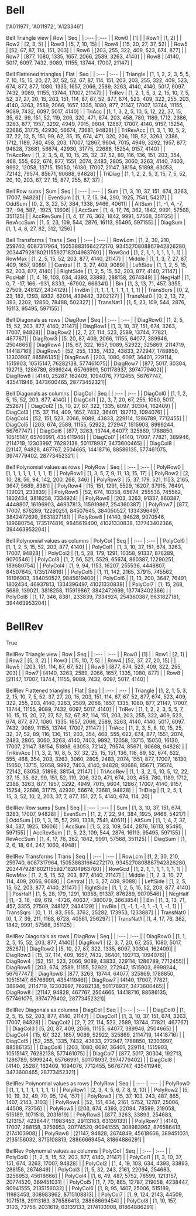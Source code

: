 # Bell
['A011971', 'A011972', 'A123346']

Bell Triangle view
|  Row   |  Seq   |
| :---   |  :---  |
| Row0 | [1] |
| Row1 | [1, 2] |
| Row2 | [2, 3, 5] |
| Row3 | [5, 7, 10, 15] |
| Row4 | [15, 20, 27, 37, 52] |
| Row5 | [52, 67, 87, 114, 151, 203] |
| Row6 | [203, 255, 322, 409, 523, 674, 877] |
| Row7 | [877, 1080, 1335, 1657, 2066, 2589, 3263, 4140] |
| Row8 | [4140, 5017, 6097, 7432, 9089, 11155, 13744, 17007, 21147] |

Bell Flattened triangles
| Flat      |  Seq  |
| :---      | :---  |
| Triangle  | [1, 1, 2, 2, 3, 5, 5, 7, 10, 15, 15, 20, 27, 37, 52, 52, 67, 87, 114, 151, 203, 203, 255, 322, 409, 523, 674, 877, 877, 1080, 1335, 1657, 2066, 2589, 3263, 4140, 4140, 5017, 6097, 7432, 9089, 11155, 13744, 17007, 21147] |
| TriRev    | [1, 2, 1, 5, 3, 2, 15, 10, 7, 5, 52, 37, 27, 20, 15, 203, 151, 114, 87, 67, 52, 877, 674, 523, 409, 322, 255, 203, 4140, 3263, 2589, 2066, 1657, 1335, 1080, 877, 21147, 17007, 13744, 11155, 9089, 7432, 6097, 5017, 4140] |
| TriAcc    | [1, 1, 3, 2, 5, 10, 5, 12, 22, 37, 15, 35, 62, 99, 151, 52, 119, 206, 320, 471, 674, 203, 458, 780, 1189, 1712, 2386, 3263, 877, 1957, 3292, 4949, 7015, 9604, 12867, 17007, 4140, 9157, 15254, 22686, 31775, 42930, 56674, 73681, 94828] |
| TriRevAcc | [1, 3, 1, 10, 5, 2, 37, 22, 12, 5, 151, 99, 62, 35, 15, 674, 471, 320, 206, 119, 52, 3263, 2386, 1712, 1189, 780, 458, 203, 17007, 12867, 9604, 7015, 4949, 3292, 1957, 877, 94828, 73681, 56674, 42930, 31775, 22686, 15254, 9157, 4140] |
| TriAccRev | [1, 2, 3, 5, 8, 10, 15, 25, 32, 37, 52, 89, 116, 136, 151, 203, 354, 468, 555, 622, 674, 877, 1551, 2074, 2483, 2805, 3060, 3263, 4140, 7403, 9992, 12058, 13715, 15050, 16130, 17007, 21147, 38154, 51898, 63053, 72142, 79574, 85671, 90688, 94828] |
| TriDiag   | [1, 1, 2, 2, 5, 3, 15, 7, 5, 52, 20, 10, 203, 67, 27, 15, 877, 255, 87, 37] |

Bell Row sums
| Sum       |   Seq  |
| :---      |  :---  |
| Sum       | [1, 3, 10, 37, 151, 674, 3263, 17007, 94828] |
| EvenSum   | [1, 1, 7, 15, 94, 290, 1925, 7541, 54217] |
| OddSum    | [0, 2, 3, 22, 57, 384, 1338, 9466, 40611] |
| AltSum    | [1, -1, 4, -7, 37, -94, 587, -1925, 13606] |
| AccSum    | [1, 4, 17, 76, 362, 1842, 9991, 57568, 351125] |
| AccRevSum | [1, 4, 17, 76, 362, 1842, 9991, 57568, 351125] |
| RevAccSum | [1, 5, 23, 109, 544, 2876, 16113, 95495, 597155] |
| DiagSum   | [1, 1, 4, 8, 27, 82, 312, 1256] |

Bell Transforms
| Trans     |   Seq  |
| :---      |  :---  |
| RowLcm    | [1, 2, 30, 210, 259740, 6087317964, 150538831664272170, 9345270808867942826280, 2034479281802115592718204963760] |
| RowGcd    | [1, 2, 1, 1, 1, 1, 1, 1, 1] |
| RowMax    | [1, 2, 5, 15, 52, 203, 877, 4140, 21147] |
| Middle    | [1, 1, 3, 7, 27, 87, 409, 1657, 9089] |
| Central   | [1, 3, 27, 409, 9089] |
| LeftSide  | [1, 1, 2, 5, 15, 52, 203, 877, 4140] |
| RightSide | [1, 2, 5, 15, 52, 203, 877, 4140, 21147] |
| PosHalf   | [1, 4, 19, 103, 634, 4393, 33893, 288158, 2674849] |
| NegHalf   | [1, 0, 7, -17, 166, -931, 8333, -67902, 668341] |
| Bin       | [1, 3, 13, 71, 457, 3355, 27509, 248127, 2434129] |
| InvBin    | [1, 1, 1, 1, 1, 1, 1, 1, 1] |
| TransSqrs | [0, 2, 23, 182, 1293, 8932, 62014, 439442, 3202127] |
| TransNat0 | [0, 2, 13, 72, 393, 2202, 12850, 78488, 502327] |
| TransNat1 | [1, 5, 23, 109, 544, 2876, 16113, 95495, 597155] |

Bell Diagonals as rows
| DiagRow  |   Seq  |
| :---     |  :---  |
| DiagRow0 | [1, 2, 5, 15, 52, 203, 877, 4140, 21147]|
| DiagRow1 | [1, 3, 10, 37, 151, 674, 3263, 17007, 94828]|
| DiagRow2 | [2, 7, 27, 114, 523, 2589, 13744, 77821, 467767]|
| DiagRow3 | [5, 20, 87, 409, 2066, 11155, 64077, 389946, 2504665]|
| DiagRow4 | [15, 67, 322, 1657, 9089, 52922, 325869, 2114719, 14418716]|
| DiagRow5 | [52, 255, 1335, 7432, 43833, 272947, 1788850, 12303997, 88586135]|
| DiagRow6 | [203, 1080, 6097, 36401, 229114, 1515903, 10515147, 76282138, 577461075]|
| DiagRow7 | [877, 5017, 30304, 192713, 1286789, 8999244, 65766991, 501178937, 3974779402]|
| DiagRow8 | [4140, 25287, 162409, 1094076, 7712455, 56767747, 435411946, 3473600465, 28773452321]|

Bell Diagonals as columns
| DiagCol  |   Seq  |
| :---     |  :---  |
| DiagCol0 | [1, 1, 2, 5, 15, 52, 203, 877, 4140] |
| DiagCol1 | [2, 3, 7, 20, 67, 255, 1080, 5017, 25287] |
| DiagCol2 | [5, 10, 27, 87, 322, 1335, 6097, 30304, 162409] |
| DiagCol3 | [15, 37, 114, 409, 1657, 7432, 36401, 192713, 1094076] |
| DiagCol4 | [52, 151, 523, 2066, 9089, 43833, 229114, 1286789, 7712455] |
| DiagCol5 | [203, 674, 2589, 11155, 52922, 272947, 1515903, 8999244, 56767747] |
| DiagCol6 | [877, 3263, 13744, 64077, 325869, 1788850, 10515147, 65766991, 435411946] |
| DiagCol7 | [4140, 17007, 77821, 389946, 2114719, 12303997, 76282138, 501178937, 3473600465] |
| DiagCol8 | [21147, 94828, 467767, 2504665, 14418716, 88586135, 577461075, 3974779402, 28773452321] |

Bell Polynomial values as rows
| PolyRow  |   Seq  |
| :---     |  :---  |
| PolyRow0 | [1, 1, 1, 1, 1, 1, 1, 1, 1] |
| PolyRow1 | [1, 3, 5, 7, 9, 11, 13, 15, 17] |
| PolyRow2 | [2, 10, 28, 56, 94, 142, 200, 268, 346] |
| PolyRow3 | [5, 37, 179, 521, 1153, 2165, 3647, 5689, 8381] |
| PolyRow4 | [15, 151, 1291, 5529, 16207, 37915, 76491, 139021, 233839] |
| PolyRow5 | [52, 674, 10358, 65674, 255536, 745562, 1802434, 3818258, 7334924] |
| PolyRow6 | [203, 3263, 91337, 860387, 4448807, 16196903, 46937813, 115919867, 254360387] |
| PolyRow7 | [877, 17007, 876289, 12290251, 84507645, 384050527, 1334396497, 3842472699, 9631827181] |
| PolyRow8 | [4140, 94828, 9070546, 189680754, 1735174816, 9845619400, 41021330838, 137743402366, 394463953204] |

Bell Polynomial values as columns
| PolyCol  |   Seq  |
| :---     |  :---  |
| PolyCol0 | [1, 1, 2, 5, 15, 52, 203, 877, 4140] |
| PolyCol1 | [1, 3, 10, 37, 151, 674, 3263, 17007, 94828] |
| PolyCol2 | [1, 5, 28, 179, 1291, 10358, 91337, 876289, 9070546] |
| PolyCol3 | [1, 7, 56, 521, 5529, 65674, 860387, 12290251, 189680754] |
| PolyCol4 | [1, 9, 94, 1153, 16207, 255536, 4448807, 84507645, 1735174816] |
| PolyCol5 | [1, 11, 142, 2165, 37915, 745562, 16196903, 384050527, 9845619400] |
| PolyCol6 | [1, 13, 200, 3647, 76491, 1802434, 46937813, 1334396497, 41021330838] |
| PolyCol7 | [1, 15, 268, 5689, 139021, 3818258, 115919867, 3842472699, 137743402366] |
| PolyCol8 | [1, 17, 346, 8381, 233839, 7334924, 254360387, 9631827181, 394463953204] |

# BellRev
True

BellRev Triangle view
|  Row   |  Seq   |
| :---   |  :---  |
| Row0 | [1] |
| Row1 | [2, 1] |
| Row2 | [5, 3, 2] |
| Row3 | [15, 10, 7, 5] |
| Row4 | [52, 37, 27, 20, 15] |
| Row5 | [203, 151, 114, 87, 67, 52] |
| Row6 | [877, 674, 523, 409, 322, 255, 203] |
| Row7 | [4140, 3263, 2589, 2066, 1657, 1335, 1080, 877] |
| Row8 | [21147, 17007, 13744, 11155, 9089, 7432, 6097, 5017, 4140] |

BellRev Flattened triangles
| Flat      |  Seq  |
| :---      | :---  |
| Triangle  | [1, 2, 1, 5, 3, 2, 15, 10, 7, 5, 52, 37, 27, 20, 15, 203, 151, 114, 87, 67, 52, 877, 674, 523, 409, 322, 255, 203, 4140, 3263, 2589, 2066, 1657, 1335, 1080, 877, 21147, 17007, 13744, 11155, 9089, 7432, 6097, 5017, 4140] |
| TriRev    | [1, 1, 2, 2, 3, 5, 5, 7, 10, 15, 15, 20, 27, 37, 52, 52, 67, 87, 114, 151, 203, 203, 255, 322, 409, 523, 674, 877, 877, 1080, 1335, 1657, 2066, 2589, 3263, 4140, 4140, 5017, 6097, 7432, 9089, 11155, 13744, 17007, 21147] |
| TriAcc    | [1, 2, 3, 5, 8, 10, 15, 25, 32, 37, 52, 89, 116, 136, 151, 203, 354, 468, 555, 622, 674, 877, 1551, 2074, 2483, 2805, 3060, 3263, 4140, 7403, 9992, 12058, 13715, 15050, 16130, 17007, 21147, 38154, 51898, 63053, 72142, 79574, 85671, 90688, 94828] |
| TriRevAcc | [1, 3, 2, 10, 8, 5, 37, 32, 25, 15, 151, 136, 116, 89, 52, 674, 622, 555, 468, 354, 203, 3263, 3060, 2805, 2483, 2074, 1551, 877, 17007, 16130, 15050, 13715, 12058, 9992, 7403, 4140, 94828, 90688, 85671, 79574, 72142, 63053, 51898, 38154, 21147] |
| TriAccRev | [1, 1, 3, 2, 5, 10, 5, 12, 22, 37, 15, 35, 62, 99, 151, 52, 119, 206, 320, 471, 674, 203, 458, 780, 1189, 1712, 2386, 3263, 877, 1957, 3292, 4949, 7015, 9604, 12867, 17007, 4140, 9157, 15254, 22686, 31775, 42930, 56674, 73681, 94828] |
| TriDiag   | [1, 2, 5, 1, 15, 3, 52, 10, 2, 203, 37, 7, 877, 151, 27, 5, 4140, 674, 114, 20] |

BellRev Row sums
| Sum       |   Seq  |
| :---      |  :---  |
| Sum       | [1, 3, 10, 37, 151, 674, 3263, 17007, 94828] |
| EvenSum   | [1, 2, 7, 22, 94, 384, 1925, 9466, 54217] |
| OddSum    | [0, 1, 3, 15, 57, 290, 1338, 7541, 40611] |
| AltSum    | [1, 1, 4, 7, 37, 94, 587, 1925, 13606] |
| AccSum    | [1, 5, 23, 109, 544, 2876, 16113, 95495, 597155] |
| AccRevSum | [1, 5, 23, 109, 544, 2876, 16113, 95495, 597155] |
| RevAccSum | [1, 4, 17, 76, 362, 1842, 9991, 57568, 351125] |
| DiagSum   | [1, 2, 6, 18, 64, 247, 1060, 4948] |

BellRev Transforms
| Trans     |   Seq  |
| :---      |  :---  |
| RowLcm    | [1, 2, 30, 210, 259740, 6087317964, 150538831664272170, 9345270808867942826280, 2034479281802115592718204963760] |
| RowGcd    | [1, 2, 1, 1, 1, 1, 1, 1, 1] |
| RowMax    | [1, 2, 5, 15, 52, 203, 877, 4140, 21147] |
| Middle    | [1, 2, 3, 10, 27, 114, 409, 2066, 9089] |
| Central   | [1, 3, 27, 409, 9089] |
| LeftSide  | [1, 2, 5, 15, 52, 203, 877, 4140, 21147] |
| RightSide | [1, 1, 2, 5, 15, 52, 203, 877, 4140] |
| PosHalf   | [1, 5, 28, 179, 1291, 10358, 91337, 876289, 9070546] |
| NegHalf   | [1, -3, 16, -89, 619, -4726, 40637, -380079, 3863854] |
| Bin       | [1, 3, 13, 71, 457, 3355, 27509, 248127, 2434129] |
| InvBin    | [1, -1, 1, -1, 1, -1, 1, -1, 1] |
| TransSqrs | [0, 1, 11, 83, 565, 3762, 25282, 173953, 1233887] |
| TransNat0 | [0, 1, 7, 39, 211, 1168, 6728, 40561, 256297] |
| TransNat1 | [1, 4, 17, 76, 362, 1842, 9991, 57568, 351125] |

BellRev Diagonals as rows
| DiagRow  |   Seq  |
| :---     |  :---  |
| DiagRow0 | [1, 1, 2, 5, 15, 52, 203, 877, 4140]|
| DiagRow1 | [2, 3, 7, 20, 67, 255, 1080, 5017, 25287]|
| DiagRow2 | [5, 10, 27, 87, 322, 1335, 6097, 30304, 162409]|
| DiagRow3 | [15, 37, 114, 409, 1657, 7432, 36401, 192713, 1094076]|
| DiagRow4 | [52, 151, 523, 2066, 9089, 43833, 229114, 1286789, 7712455]|
| DiagRow5 | [203, 674, 2589, 11155, 52922, 272947, 1515903, 8999244, 56767747]|
| DiagRow6 | [877, 3263, 13744, 64077, 325869, 1788850, 10515147, 65766991, 435411946]|
| DiagRow7 | [4140, 17007, 77821, 389946, 2114719, 12303997, 76282138, 501178937, 3473600465]|
| DiagRow8 | [21147, 94828, 467767, 2504665, 14418716, 88586135, 577461075, 3974779402, 28773452321]|

BellRev Diagonals as columns
| DiagCol  |   Seq  |
| :---     |  :---  |
| DiagCol0 | [1, 2, 5, 15, 52, 203, 877, 4140, 21147] |
| DiagCol1 | [1, 3, 10, 37, 151, 674, 3263, 17007, 94828] |
| DiagCol2 | [2, 7, 27, 114, 523, 2589, 13744, 77821, 467767] |
| DiagCol3 | [5, 20, 87, 409, 2066, 11155, 64077, 389946, 2504665] |
| DiagCol4 | [15, 67, 322, 1657, 9089, 52922, 325869, 2114719, 14418716] |
| DiagCol5 | [52, 255, 1335, 7432, 43833, 272947, 1788850, 12303997, 88586135] |
| DiagCol6 | [203, 1080, 6097, 36401, 229114, 1515903, 10515147, 76282138, 577461075] |
| DiagCol7 | [877, 5017, 30304, 192713, 1286789, 8999244, 65766991, 501178937, 3974779402] |
| DiagCol8 | [4140, 25287, 162409, 1094076, 7712455, 56767747, 435411946, 3473600465, 28773452321] |

BellRev Polynomial values as rows
| PolyRow  |   Seq  |
| :---     |  :---  |
| PolyRow0 | [1, 1, 1, 1, 1, 1, 1, 1, 1] |
| PolyRow1 | [2, 3, 4, 5, 6, 7, 8, 9, 10] |
| PolyRow2 | [5, 10, 19, 32, 49, 70, 95, 124, 157] |
| PolyRow3 | [15, 37, 103, 243, 487, 865, 1407, 2143, 3103] |
| PolyRow4 | [52, 151, 634, 2161, 5752, 12787, 25006, 44509, 73756] |
| PolyRow5 | [203, 674, 4393, 22094, 78599, 219058, 515189, 1071518, 2031619] |
| PolyRow6 | [877, 3263, 33893, 254683, 1213157, 4238447, 11983453, 29113163, 63139133] |
| PolyRow7 | [4140, 17007, 288158, 3256953, 20774520, 90941555, 308983962, 876586413, 2174103908] |
| PolyRow8 | [21147, 94828, 2674849, 45618666, 389451031, 2135156032, 8715108813, 28866669454, 81864886291] |

BellRev Polynomial values as columns
| PolyCol  |   Seq  |
| :---     |  :---  |
| PolyCol0 | [1, 2, 5, 15, 52, 203, 877, 4140, 21147] |
| PolyCol1 | [1, 3, 10, 37, 151, 674, 3263, 17007, 94828] |
| PolyCol2 | [1, 4, 19, 103, 634, 4393, 33893, 288158, 2674849] |
| PolyCol3 | [1, 5, 32, 243, 2161, 22094, 254683, 3256953, 45618666] |
| PolyCol4 | [1, 6, 49, 487, 5752, 78599, 1213157, 20774520, 389451031] |
| PolyCol5 | [1, 7, 70, 865, 12787, 219058, 4238447, 90941555, 2135156032] |
| PolyCol6 | [1, 8, 95, 1407, 25006, 515189, 11983453, 308983962, 8715108813] |
| PolyCol7 | [1, 9, 124, 2143, 44509, 1071518, 29113163, 876586413, 28866669454] |
| PolyCol8 | [1, 10, 157, 3103, 73756, 2031619, 63139133, 2174103908, 81864886291] |


